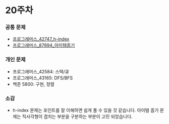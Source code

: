 # 20주차

### 공통 문제
  - [프로그래머스_42747_h-index](https://school.programmers.co.kr/learn/courses/30/lessons/42747) 
  - [프로그래머스_87694_아이템줍기](https://school.programmers.co.kr/learn/courses/30/lessons/87694)


### 개인 문제
  - 프로그래머스_42584: 스택/큐
  - 프로그래머스_43165: DFS/BFS
  - 백준 5800: 구현, 정렬

### 소감
  - h-index 문제는 포인트를 잘 이해하면 쉽게 풀 수 있을 것 같습니다. 아이템 줍기 문제는 직사각형이 겹치는 부분을 구분하는 부분이 고민 되었습니다.